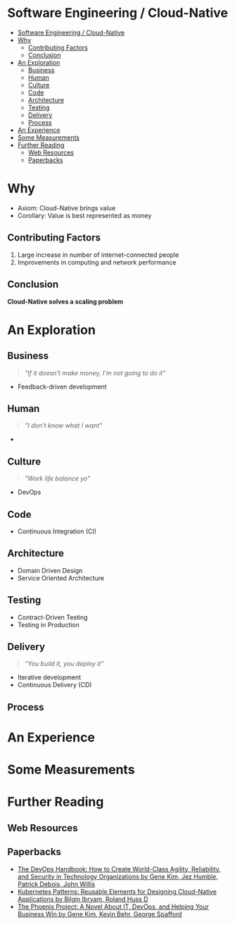 # Software Engineering / Cloud-Native

- [Software Engineering / Cloud-Native](#software-engineering--cloud-native)
- [Why](#why)
  - [Contributing Factors](#contributing-factors)
  - [Conclusion](#conclusion)
- [An Exploration](#an-exploration)
  - [Business](#business)
  - [Human](#human)
  - [Culture](#culture)
  - [Code](#code)
  - [Architecture](#architecture)
  - [Testing](#testing)
  - [Delivery](#delivery)
  - [Process](#process)
- [An Experience](#an-experience)
- [Some Measurements](#some-measurements)
- [Further Reading](#further-reading)
  - [Web Resources](#web-resources)
  - [Paperbacks](#paperbacks)

# Why

- Axiom: Cloud-Native brings value
- Corollary: Value is best represented as money

## Contributing Factors

1. Large increase in number of internet-connected people
2. Improvements in computing and network performance
  
## Conclusion

**Cloud-Native solves a scaling problem**

# An Exploration

## Business

> *"If it doesn't make money, I'm not going to do it"*

- Feedback-driven development

## Human

> *"I don't know what I want"*

-

## Culture

> *"Work life balance yo"*

- DevOps


## Code



- Continuous Integration (CI)

## Architecture

- Domain Driven Design
- Service Oriented Architecture

## Testing

- Contract-Driven Testing
- Testing in Production

## Delivery

> *"You build it, you deploy it"*

- Iterative development
- Continuous Delivery (CD)

## Process

# An Experience

# Some Measurements

# Further Reading

## Web Resources



## Paperbacks

- [The DevOps Handbook: How to Create World-Class Agility, Reliability, and Security in Technology Organizations by Gene Kim, Jez Humble, Patrick Debois, John Willis](https://www.goodreads.com/book/show/26083308-the-devops-handbook)
- [Kubernetes Patterns: Reusable Elements for Designing Cloud-Native Applications by Bilgin Ibryam, Roland Huss D](https://www.goodreads.com/book/show/44144501-kubernetes-patterns)
- [The Phoenix Project: A Novel About IT, DevOps, and Helping Your Business Win by Gene Kim, Kevin Behr, George Spafford](https://www.goodreads.com/book/show/17255186-the-phoenix-project)
